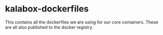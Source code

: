 kalabox-dockerfiles
===================

This contains all the dockerfiles we are using for our core containers. These are all also published to the docker registry.
